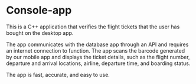 # Console-app
This is a C++ application that verifies the flight tickets that the user has bought on the desktop app. 

The app communicates with the database app through an API and requires an internet connection to function. The app scans the barcode generated by our mobile app and displays the ticket details, such as the flight number, departure and arrival locations, airline, departure time, and boarding status. 

The app is fast, accurate, and easy to use.
